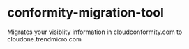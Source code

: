 # conformity-migration-tool
Migrates your visiblity information in cloudconformity.com to cloudone.trendmicro.com

